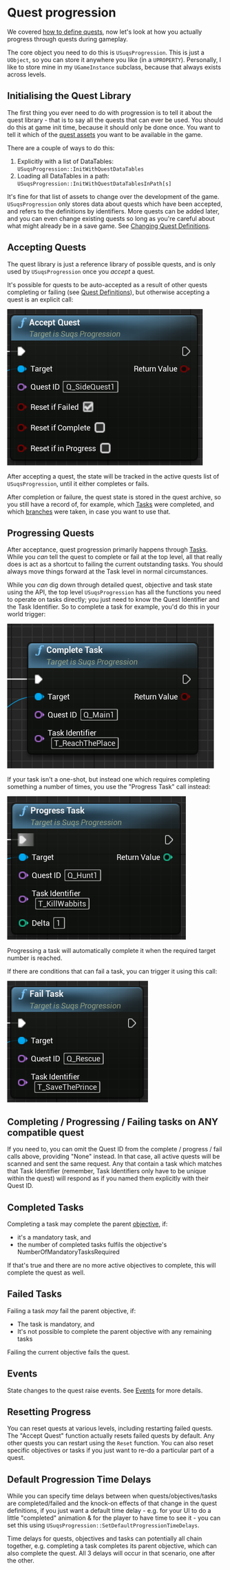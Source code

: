 # Quest progression

We covered [how to define quests](Quests.md), now let's look at how you actually
progress through quests during gameplay.

The core object you need to do this is `USuqsProgression`. This is just a `UObject`,
so you can store it anywhere you like (in a `UPROPERTY`). Personally, I like to
store mine in my `UGameInstance` subclass, because that always exists across levels.

## Initialising the Quest Library

The first thing you ever need to do with progression is to tell it about the
quest library - that is to say all the quests that can ever be used. You should
do this at game init time, because it should only be done once. You want to tell
it which of the [quest assets](Quest.md) you want to be available in the game.

There are a couple of ways to do this:

1. Explicitly with a list of DataTables: `USuqsProgression::InitWithQuestDataTables`
2. Loading all DataTables in a path: `USuqsProgression::InitWithQuestDataTablesInPath[s]`

It's fine for that list of assets to change over the development of the game.
`USuqsProgression` only stores data about quests which have been accepted, and 
refers to the definitions by identifiers. More quests can be added later, and you
can even change existing quests so long as you're careful about what might already
be in a save game. See [Changing Quest Definitions](ChangingQuestDefinitions.md).

## Accepting Quests

The quest library is just a reference library of possible quests, and is only 
used by `USuqsProgression` once you *accept* a quest.

It's possible for quests to be auto-accepted as a result of other quests completing
or failing (see [Quest Definitions](Quests.md)), but otherwise accepting a quest
is an explicit call:

![Accept Quest](img/acceptquest.png)

After accepting a quest, the state will be tracked in the active
quests list of `USuqsProgression`, until it either completes or fails.

After completion or failure, the quest state is stored in the quest archive, 
so you still have a record of, for example, which [Tasks](Tasks.md) were completed, 
and which [branches](Branching.md) were taken, in case you want to use that. 

## Progressing Quests

After acceptance, quest progression primarily happens through [Tasks](Tasks.md).
While you *can* tell the quest to complete or fail at the top level, all that 
really does is act as a shortcut to failing the current outstanding tasks. You 
should always move things forward at the Task level in normal circumstances.

While you *can* dig down through detailed quest, objective and task state using
the API, the top level `USuqsProgression` has all the functions you need to 
operate on tasks directly; you just need to know the Quest Identifier and the
Task Identifier. So to complete a task for example, you'd do this in your world
trigger:

![Complete Task](img/completetask.png)

If your task isn't a one-shot, but instead one which requires completing something
a number of times, you use the "Progress Task" call instead:

![Progress Task](img/progresstask.png)

Progressing a task will automatically complete it when the required target number
is reached.

If there are conditions that can fail a task, you can trigger it using this call:

![Fail Task](img/failtask.png)

## Completing / Progressing / Failing tasks on ANY compatible quest

If you need to, you can omit the Quest ID from the complete / progress / fail calls
above, providing "None" instead. In that case, all active quests will be scanned
and sent the same request. Any that contain a task which matches that Task Identifier
(remember, Task Identifiers only have to be unique within the quest) will respond
as if you named them explicitly with their Quest ID.

## Completed Tasks

Completing a task may complete the parent [objective](Objectives.md), if:

* it's a mandatory task, and
* the number of completed tasks fulfils the objective's NumberOfMandatoryTasksRequired

If that's true and there are no more active objectives to complete, this will
complete the quest as well.


## Failed Tasks

Failing a task *may* fail the parent objective, if:

* The task is mandatory, and
* It's not possible to complete the parent objective with any remaining tasks

Failing the current objective fails the quest.

## Events

State changes to the quest raise events. See [Events](Events.md) for more details.

## Resetting Progress

You can reset quests at various levels, including restarting failed quests.
The "Accept Quest" function actually resets failed quests by default. Any other
quests you can restart using the `Reset` function. You can also reset specific
objectives or tasks if you just want to re-do a particular part of a quest.

## Default Progression Time Delays

While you can specify time delays between when quests/objectives/tasks are completed/failed
and the knock-on effects of that change in the quest definitions, if you just want a 
default time delay - e.g. for your UI to do a little "completed" animation & for the player
to have time to see it - you can set this using `USuqsProgression::SetDefaultProgressionTimeDelays`.

Time delays for quests, objectives and tasks can potentially all chain together, e.g. completing a task
completes its parent objective, which can also complete the quest. All 3 delays will occur in
that scenario, one after the other.